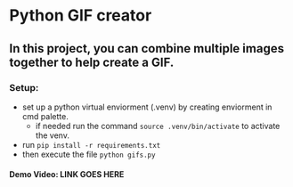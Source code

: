 # Python GIF creator

## In this project, you can combine multiple images together to help create a GIF.

### Setup:
 - set up a python virtual enviorment (.venv) by creating enviorment in cmd palette.
    - if needed run the command ```source .venv/bin/activate``` to activate the venv.
 - run ```pip install -r requirements.txt```
 - then execute the file ```python gifs.py```

#### Demo Video: LINK GOES HERE



